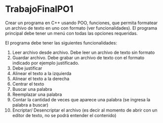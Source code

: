 # TrabajoFinalPO1

Crear un programa en C++ usando POO, funciones, que permita formatear un archivo de texto en uno con formato (ver funcionalidades). El programa principal debe tener un menú con todas las opciones requeridas. 

El programa debe tener las siguientes funcionalidades:

1.	Leer archivo desde archivo. Debe leer un archivo de texto sin formato
2.	Guardar archivo. Debe grabar un archivo de texto con el formato indicado por ejemplo justificado.
3.	Debe justificar
4.	Alinear el texto a la izquierda
5.	Alinear el texto a la derecha
6.	Centrar el texto
7.	Buscar una palabra
8.	Reemplazar una palabra
9.	Contar la cantidad de veces que aparece una palabra (se ingresa la palabra a buscar) 
10.	Encriptar/ Desencriptar el archivo (es decir al momento de abrir con un editor de texto, no se podrá entender el contenido)

